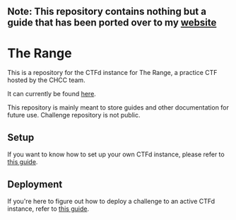 ## Note: This repository contains nothing but a guide that has been ported over to my [website](https://flocto.github.io/blog/2023/ctfd-setup-guide/)

# The Range
This is a repository for the CTFd instance for The Range, a practice CTF hosted by the CHCC team.

It can currently be found [here](https://range.chcc.dev).

This repository is mainly meant to store guides and other documentation for future use. Challenge repository is not public.

## Setup
If you want to know how to set up your own CTFd instance, please refer to [this guide](GUIDE.md).

## Deployment
If you're here to figure out how to deploy a challenge to an active CTFd instance, refer to [this guide](DEPLOY.md).
